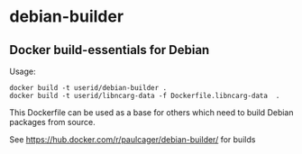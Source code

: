 # debian-builder

## Docker build-essentials for Debian

Usage:

    docker build -t userid/debian-builder .
    docker build -t userid/libncarg-data -f Dockerfile.libncarg-data  .

This Dockerfile can be used as a base for others which need to build Debian packages from source.

See https://hub.docker.com/r/paulcager/debian-builder/ for builds
